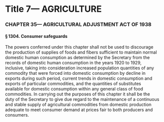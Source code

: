 
# Title 7— AGRICULTURE
### CHAPTER 35— AGRICULTURAL ADJUSTMENT ACT OF 1938
#### § 1304. Consumer safeguards

The powers conferred under this chapter shall not be used to discourage the production of supplies of foods and fibers sufficient to maintain normal domestic human consumption as determined by the Secretary from the records of domestic human consumption in the years 1920 to 1929, inclusive, taking into consideration increased population quantities of any commodity that were forced into domestic consumption by decline in exports during such period, current trends in domestic consumption and exports of particular commodities, and the quantities of substitutes available for domestic consumption within any general class of food commodities. In carrying out the purposes of this chapter it shall be the duty of the Secretary to give due regard to the maintenance of a continuous and stable supply of agricultural commodities from domestic production adequate to meet consumer demand at prices fair to both producers and consumers.
